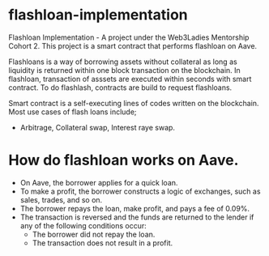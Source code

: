 # flashloan-implementation
Flashloan Implementation - A project under the Web3Ladies Mentorship Cohort 2. 
This project is a smart contract that performs flashloan on Aave.

Flashloans is a way of borrowing assets without collateral as long as liquidity is returned within one block transaction on the blockchain.
In flashloan, transaction of asssets are executed within seconds with smart contract.
To do flashlash, contracts are build to request flashloans.

Smart contract is a self-executing lines of codes written on the blockchain.
Most use cases of flash loans include;
* Arbitrage, Collateral swap, Interest raye swap.
# How do flashloan works on Aave.
* On Aave, the borrower applies for a quick loan.
* To make a profit, the borrower constructs a logic of exchanges, such as sales, trades, and so on.
* The borrower repays the loan, make profit, and pays a fee of 0.09%.
* The transaction is reversed and the funds are returned to the lender if any of the following conditions occur:
    * The borrower did not repay the loan.
    * The transaction does not result in a profit.

